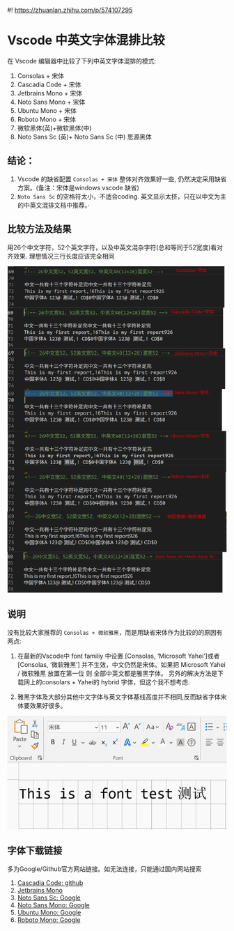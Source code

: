 #! https://zhuanlan.zhihu.com/p/574107295

# Vscode 中英文字体混排比较

在 Vscode 编辑器中比较了下列中英文字体混排的模式:

1. Consolas + 宋体 
1. Cascadia Code + 宋体
1. Jetbrains Mono + 宋体 
1. Noto Sans Mono + 宋体 
1. Ubuntu Mono + 宋体
1. Roboto Mono + 宋体
1. 微软黑体(英)+微软黑体(中)
1. Noto Sans Sc (英)+ Noto Sans Sc (中) 思源黑体

## 结论：

1. Vscode 的缺省配置 `Consolas + 宋体` 整体对齐效果好一些, 仍然决定采用缺省方案。(备注：宋体是windows vscode 缺省)
1. `Noto Sans Sc` 的空格符太小，不适合coding. 英文显示太挤，只在以中文为主的中英文混排文档中推荐。·

## 比较方法及结果

用26个中文字符，52个英文字符，以及中英文混杂字符(总和等同于52宽度)看对齐效果. 
理想情况三行长度应该完全相同

![中英文字体混排](./asset_1016/fonts.png)


## 说明

没有比较大家推荐的 `Consolas + 微软雅黑`，而是用缺省宋体作为比较的的原因有两点:

1. 在最新的Vscode中 font familiy 中设置 [Consolas, ‘Microsoft Yahei’]或者[Consolas, ‘微软雅黑’] 并不生效，中文仍然是宋体。如果把 Microsoft Yahei / 微软雅黑 放置在第一位 则 全部中英文都是雅黑字体。 另外的解决方法是下载网上的consolars + Yahei的 hybrid 字体，但这个我不想考虑.

1. 雅黑字体及大部分其他中文字体与英文字体基线高度并不相同,反而缺省字体宋体要效果好很多。

![中文字体基线高度](./asset_1016/font_base.gif)

## 字体下载链接 

多为Google/Github官方网站链接。如无法连接，只能通过国内网站搜索

1. [Cascadia Code: github](https://github.com/microsoft/cascadia-code/releases)
1. [Jetbrains Mono ](https://www.jetbrains.com/lp/mono/) 
1. [Noto Sans Sc: Google](https://fonts.google.com/noto/specimen/Noto+Sans+SC)
1. [Noto Sans Mono: Google](https://fonts.google.com/noto/specimen/Noto+Sans+Mono) 
1. [Ubuntu Mono: Google](https://fonts.google.com/specimen/Ubuntu+Mono)
1. [Roboto Mono: Google](https://fonts.google.com/specimen/Roboto+Mono)
